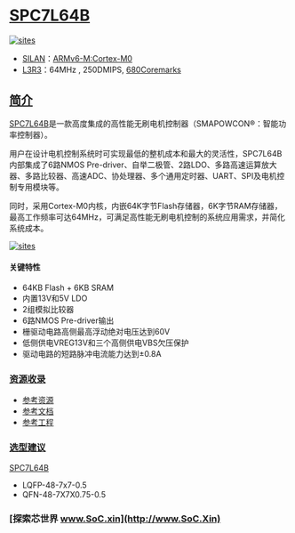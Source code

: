 ﻿# [SPC7L64B](https://github.com/SoCXin/SPC7L64B)

[![sites](http://182.61.61.133/link/resources/SoC.png)](http://www.SoC.Xin)

* [SILAN](http://www.silan.com.cn/)：[ARMv6-M:Cortex-M0](https://github.com/SoCXin/Cortex)
* [L3R3](https://github.com/SoCXin/Level)：64MHz , 250DMIPS, [680Coremarks](https://www.eembc.org/coremark/scores.php)

## [简介](https://github.com/SoCXin/SPC7L64B/wiki)

[SPC7L64B](http://www.silan.com.cn/product/details/2104.html)是一款高度集成的高性能无刷电机控制器（SMAPOWCON®：智能功率控制器）。

用户在设计电机控制系统时可实现最低的整机成本和最大的灵活性，SPC7L64B内部集成了6路NMOS Pre-driver、自举二极管、2路LDO、多路高速运算放大器、多路比较器、高速ADC、协处理器、多个通用定时器、UART、SPI及电机控制专用模块等。

同时，采用Cortex-M0内核，内嵌64K字节Flash存储器，6K字节RAM存储器，最高工作频率可达64MHz，可满足高性能无刷电机控制的系统应用需求，并简化系统成本。

[![sites](docs/SPC7L64B.png)](http://www.silan.com.cn/product/details/2104.html)

#### 关键特性

* 64KB Flash + 6KB SRAM
* 内置13V和5V LDO
* 2组模拟比较器
* 6路NMOS Pre-driver输出
* 栅驱动电路高侧最高浮动绝对电压达到60V
* 低侧供电VREG13V和三个高侧供电VBS欠压保护
* 驱动电路的短路脉冲电流能力达到±0.8A

### [资源收录](https://github.com/SoCXin)

* [参考资源](src/)
* [参考文档](docs/)
* [参考工程](project/)

### [选型建议](https://github.com/SoCXin/SPC7L64B)

[SPC7L64B](https://github.com/SoCXin/SPC7L64B)

* LQFP-48-7x7-0.5
* QFN-48-7X7X0.75-0.5

### [探索芯世界 www.SoC.xin](http://www.SoC.Xin)
